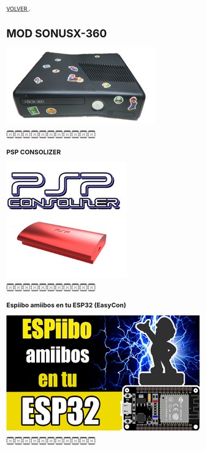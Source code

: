 [VOLVER ](index.md).

# MOD SONUSX-360

<img src="imagenes/xbox360.png"
height="200">


<script type="module" src="web/install-button.js?module">"prueba"</script>
<esp-web-install-button manifest="proyectos/varios/SONIDOS_360/manifest.json"></esp-web-install-button>




<img src="imagenes/dividir.jpg"
height="20">

### PSP CONSOLIZER

<img src="imagenes/PSP_GIT.png"
height="300">


<script type="module" src="web/install-button.js?module">"prueba"</script>
<esp-web-install-button manifest="proyectos/varios/PSP/manifest.json"></esp-web-install-button>




<img src="imagenes/dividir.jpg"
height="20">

### Espiibo amiibos en tu ESP32 (EasyCon)

<img src="imagenes/ESPiibo.png"
height="300">


<script type="module" src="web/install-button.js?module">"prueba"</script>
<esp-web-install-button manifest="proyectos/varios/espiibo/manifest.json"></esp-web-install-button>




<img src="imagenes/dividir.jpg"
height="20">


